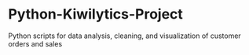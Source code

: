 # Python-Kiwilytics-Project
Python scripts for data analysis, cleaning, and visualization of customer orders and sales
